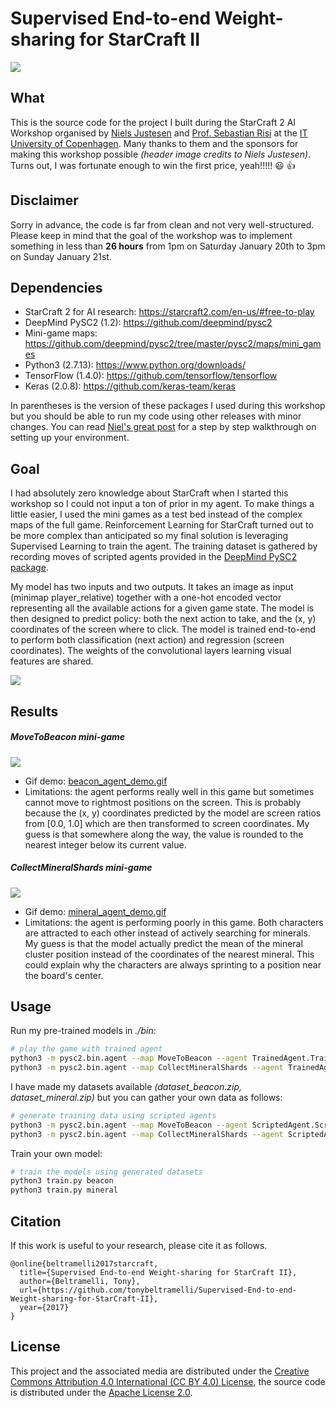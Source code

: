 # Supervised End-to-end Weight-sharing for StarCraft II

<img src="StarCraftAIWorkshop.png?raw=true"/>

## What
This is the source code for the project I built during the StarCraft 2 AI Workshop organised by [Niels Justesen](https://njustesen.com/) and [Prof. Sebastian Risi](http://sebastianrisi.com/) at the [IT University of Copenhagen](https://www.itu.dk/). Many thanks to them and the sponsors for making this workshop possible *(header image credits to Niels Justesen)*. Turns out, I was fortunate enough to win the first price, yeah!!!!! :smiley: :thumbsup:

## Disclaimer
Sorry in advance, the code is far from clean and not very well-structured. Please keep in mind that the goal of the workshop was to implement something in less than __26 hours__ from 1pm on Saturday January 20th to 3pm on Sunday January 21st.

## Dependencies
* StarCraft 2 for AI research: https://starcraft2.com/en-us/#free-to-play
* DeepMind PySC2 (1.2): https://github.com/deepmind/pysc2
* Mini-game maps: https://github.com/deepmind/pysc2/tree/master/pysc2/maps/mini_games
* Python3 (2.7.13): https://www.python.org/downloads/
* TensorFlow (1.4.0): https://github.com/tensorflow/tensorflow
* Keras (2.0.8): https://github.com/keras-team/keras

In parentheses is the version of these packages I used during this workshop but you should be able to run my code using other releases with minor changes.
You can read [Niel's great post](https://njustesen.com/2018/01/16/getting-started-with-the-starcraft-2-learning-environment/) for a step by step walkthrough on setting up your environment.

## Goal

I had absolutely zero knowledge about StarCraft when I started this workshop so I could not input a ton of prior in my agent. To make things a little easier, I used the mini games as a test bed instead of the complex maps of the full game. Reinforcement Learning for StarCraft turned out to be more complex than anticipated so my final solution is leveraging Supervised Learning to train the agent. The training dataset is gathered by recording moves of scripted agents provided in the [DeepMind PySC2 package](https://github.com/deepmind/pysc2/blob/master/pysc2/agents/scripted_agent.py).

My model has two inputs and two outputs. It takes an image as input (minimap player_relative) together with a one-hot encoded vector representing all the available actions for a given game state. The model is then designed to predict policy: both the next action to take, and the (x, y) coordinates of the screen where to click. The model is trained end-to-end to perform both classification (next action) and regression (screen coordinates). The weights of the convolutional layers learning visual features are shared.

<img src="model_architecture.png?raw=true"/>

## Results

##### MoveToBeacon mini-game
![](https://raw.githubusercontent.com/tonybeltramelli/Supervised-End-to-end-Weight-sharing-for-StarCraft-II/master/beacon_agent_demo.gif)
* Gif demo: [beacon_agent_demo.gif](beacon_agent_demo.gif)
* Limitations: the agent performs really well in this game but sometimes cannot move to rightmost positions on the screen. This is probably because the (x, y) coordinates predicted by the model are screen ratios from [0.0, 1.0] which are then transformed to screen coordinates. My guess is that somewhere along the way, the value is rounded to the nearest integer below its current value.

##### CollectMineralShards mini-game
![](https://raw.githubusercontent.com/tonybeltramelli/Supervised-End-to-end-Weight-sharing-for-StarCraft-II/master/mineral_agent_demo.gif)
* Gif demo: [mineral_agent_demo.gif](mineral_agent_demo.gif)
* Limitations: the agent is performing poorly in this game. Both characters are attracted to each other instead of actively searching for minerals. My guess is that the model actually predict the mean of the mineral cluster position instead of the coordinates of the nearest mineral. This could explain why the characters are always sprinting to a position near the board's center.

## Usage

Run my pre-trained models in *./bin*:
```sh
# play the game with trained agent
python3 -m pysc2.bin.agent --map MoveToBeacon --agent TrainedAgent.TrainedAgent
python3 -m pysc2.bin.agent --map CollectMineralShards --agent TrainedAgent.TrainedAgent
```

I have made my datasets available *(dataset_beacon.zip, dataset_mineral.zip)* but you can gather your own data as follows:
```sh
# generate training data using scripted agents
python3 -m pysc2.bin.agent --map MoveToBeacon --agent ScriptedAgent.ScriptedAgent --max_agent_steps 10000
python3 -m pysc2.bin.agent --map CollectMineralShards --agent ScriptedAgent.ScriptedAgent --max_agent_steps 10000
```

Train your own model:
```sh
# train the models using generated datasets
python3 train.py beacon
python3 train.py mineral
```

## Citation
If this work is useful to your research, please cite it as follows.

```
@online{beltramelli2017starcraft,
  title={Supervised End-to-end Weight-sharing for StarCraft II},
  author={Beltramelli, Tony},
  url={https://github.com/tonybeltramelli/Supervised-End-to-end-Weight-sharing-for-StarCraft-II},
  year={2017}
}
```

## License

This project and the associated media are distributed under the
[Creative Commons Attribution 4.0 International (CC BY 4.0) License](https://creativecommons.org/licenses/by/4.0/), the source code is distributed under the [Apache License 2.0](https://www.apache.org/licenses/LICENSE-2.0.html).
